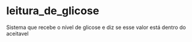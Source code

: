 # leitura_de_glicose
 Sistema que recebe o nível de glicose e diz se esse valor está dentro do aceitavel
